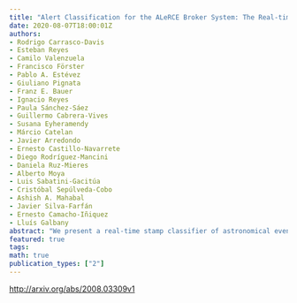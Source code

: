 ```yaml
---
title: "Alert Classification for the ALeRCE Broker System: The Real-time Stamp   Classifier"
date: 2020-08-07T18:00:01Z
authors:
- Rodrigo Carrasco-Davis
- Esteban Reyes
- Camilo Valenzuela
- Francisco Förster
- Pablo A. Estévez
- Giuliano Pignata
- Franz E. Bauer
- Ignacio Reyes
- Paula Sánchez-Sáez
- Guillermo Cabrera-Vives
- Susana Eyheramendy
- Márcio Catelan
- Javier Arredondo
- Ernesto Castillo-Navarrete
- Diego Rodríguez-Mancini
- Daniela Ruz-Mieres
- Alberto Moya
- Luis Sabatini-Gacitúa
- Cristóbal Sepúlveda-Cobo
- Ashish A. Mahabal
- Javier Silva-Farfán
- Ernesto Camacho-Iñiquez
- Lluís Galbany
abstract: "We present a real-time stamp classifier of astronomical events for the ALeRCE (Automatic Learning for the Rapid Classification of Events) broker. The classifier is based on a convolutional neural network with an architecture designed to exploit rotational invariance of the images, and trained on alerts ingested from the Zwicky Transient Facility (ZTF). Using only the textit{science, reference} and textit{difference} images of the first detection as inputs, along with the metadata of the alert as features, the classifier is able to correctly classify alerts from active galactic nuclei, supernovae (SNe), variable stars, asteroids and bogus classes, with high accuracy ($sim$94%) in a balanced test set. In order to find and analyze SN candidates selected by our classifier from the ZTF alert stream, we designed and deployed a visualization tool called SN Hunter, where relevant information about each possible SN is displayed for the experts to choose among candidates to report to the Transient Name Server database. We have reported 3060 SN candidates to date (9.2 candidates per day on average), of which 394 have been confirmed spectroscopically. Our ability to report objects using only a single detection means that 92% of the reported SNe occurred within one day after the first detection. ALeRCE has only reported candidates not otherwise detected or selected by other groups, therefore adding new early transients to the bulk of objects available for early follow-up. Our work represents an important milestone toward rapid alert classifications with the next generation of large etendue telescopes, such as the Vera C. Rubin Observatory's Legacy Survey of Space and Time."
featured: true
tags:
math: true
publication_types: ["2"]
---
```

http://arxiv.org/abs/2008.03309v1